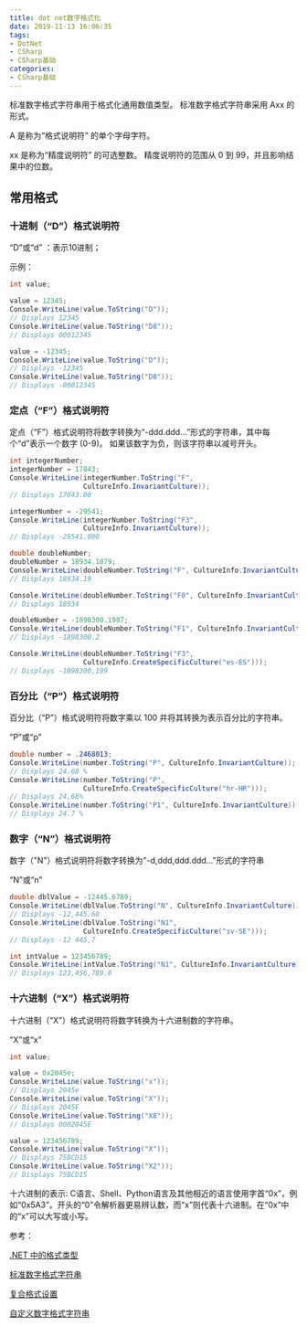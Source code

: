 ```yaml
---
title: dot net数字格式化
date: 2019-11-13 16:06:35
tags:
- DotNet
- CSharp
- CSharp基础
categories: 
- CSharp基础
---
```


标准数字格式字符串用于格式化通用数值类型。 标准数字格式字符串采用 Axx 的形式。

A 是称为“格式说明符” 的单个字母字符。

xx 是称为“精度说明符” 的可选整数。 精度说明符的范围从 0 到 99，并且影响结果中的位数。

## 常用格式

### 十进制（“D”）格式说明符

“D”或“d” ：表示10进制；

示例：

```cs
int value;

value = 12345;
Console.WriteLine(value.ToString("D"));
// Displays 12345
Console.WriteLine(value.ToString("D8"));
// Displays 00012345

value = -12345;
Console.WriteLine(value.ToString("D"));
// Displays -12345
Console.WriteLine(value.ToString("D8"));
// Displays -00012345
```

### 定点（“F”）格式说明符

定点（“F”）格式说明符将数字转换为“-ddd.ddd…”形式的字符串，其中每个“d”表示一个数字 (0-9)。 如果该数字为负，则该字符串以减号开头。

```cs
int integerNumber;
integerNumber = 17843;
Console.WriteLine(integerNumber.ToString("F", 
                  CultureInfo.InvariantCulture));
// Displays 17843.00

integerNumber = -29541;
Console.WriteLine(integerNumber.ToString("F3", 
                  CultureInfo.InvariantCulture));
// Displays -29541.000

double doubleNumber;
doubleNumber = 18934.1879;
Console.WriteLine(doubleNumber.ToString("F", CultureInfo.InvariantCulture));
// Displays 18934.19

Console.WriteLine(doubleNumber.ToString("F0", CultureInfo.InvariantCulture));
// Displays 18934

doubleNumber = -1898300.1987;
Console.WriteLine(doubleNumber.ToString("F1", CultureInfo.InvariantCulture));  
// Displays -1898300.2

Console.WriteLine(doubleNumber.ToString("F3", 
                  CultureInfo.CreateSpecificCulture("es-ES")));
// Displays -1898300,199
```

### 百分比（“P”）格式说明符

百分比（“P”）格式说明符将数字乘以 100 并将其转换为表示百分比的字符串。

“P”或“p”

```cs
double number = .2468013;
Console.WriteLine(number.ToString("P", CultureInfo.InvariantCulture));
// Displays 24.68 %
Console.WriteLine(number.ToString("P", 
                  CultureInfo.CreateSpecificCulture("hr-HR")));
// Displays 24,68%
Console.WriteLine(number.ToString("P1", CultureInfo.InvariantCulture));
// Displays 24.7 %
```

### 数字（“N”）格式说明符

数字（"N"）格式说明符将数字转换为"-d,ddd,ddd.ddd…"形式的字符串

“N”或“n”

```cs
double dblValue = -12445.6789;
Console.WriteLine(dblValue.ToString("N", CultureInfo.InvariantCulture));
// Displays -12,445.68
Console.WriteLine(dblValue.ToString("N1", 
                  CultureInfo.CreateSpecificCulture("sv-SE")));
// Displays -12 445,7

int intValue = 123456789;
Console.WriteLine(intValue.ToString("N1", CultureInfo.InvariantCulture));
// Displays 123,456,789.0 
```

### 十六进制（“X”）格式说明符

十六进制（“X”）格式说明符将数字转换为十六进制数的字符串。

“X”或“x”

```cs
int value; 

value = 0x2045e;
Console.WriteLine(value.ToString("x"));
// Displays 2045e
Console.WriteLine(value.ToString("X"));
// Displays 2045E
Console.WriteLine(value.ToString("X8"));
// Displays 0002045E

value = 123456789;
Console.WriteLine(value.ToString("X"));
// Displays 75BCD15
Console.WriteLine(value.ToString("X2"));
// Displays 75BCD15
```

十六进制的表示:
C语言、Shell、Python语言及其他相近的语言使用字首“0x”，例如“0x5A3”。开头的“0”令解析器更易辨认数，而“x”则代表十六进制。在“0x”中的“x”可以大写或小写。

参考：

[.NET 中的格式类型](https://docs.microsoft.com/zh-cn/dotnet/standard/base-types/formatting-types?view=netframework-4.8)

[标准数字格式字符串](https://docs.microsoft.com/zh-cn/dotnet/standard/base-types/standard-numeric-format-strings?view=netframework-4.8#using-standard-numeric-format-strings)

[复合格式设置](https://docs.microsoft.com/zh-cn/dotnet/standard/base-types/composite-formatting)

[自定义数字格式字符串](https://docs.microsoft.com/zh-cn/dotnet/standard/base-types/custom-numeric-format-strings?view=netframework-4.8)